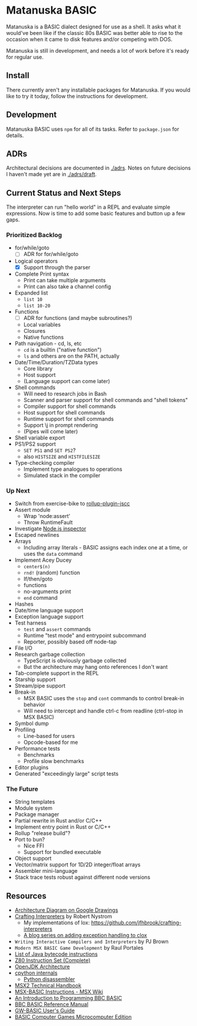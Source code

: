 # Matanuska BASIC

Matanuska is a BASIC dialect designed for use as a shell.  It asks what it
would've been like if the classic 80s BASIC was better able to rise to the
occasion when it came to disk features and/or competing with DOS.

Matanuska is still in development, and needs a lot of work before it's ready
for regular use. 

## Install

There currently aren't any installable packages for Matanuska. If you would
like to try it today, follow the instructions for development.

## Development

Matanuska BASIC uses `npm` for all of its tasks. Refer to `package.json`
for details.

## ADRs

Architectural decisions are documented in [./adrs](./adrs). Notes on future
decisions I haven't made yet are in [./adrs/draft](./adrs/draft).

## Current Status and Next Steps

The interpreter can run "hello world" in a REPL and evaluate simple
expressions. Now is time to add some basic features and button up a few
gaps.

### Prioritized Backlog

- for/while/goto
  - [ ] ADR for for/while/goto
- Logical operators
  - [X] Support through the parser
- Complete Print syntax
  - Print can take multiple arguments
  - Print can also take a channel config
- Expanded list
  - `list 10`
  - `list 10-20`
- Functions
  - [ ] ADR for functions (and maybe subroutines?)
  - Local variables
  - Closures
  - Native functions
- Path navigation - cd, ls, etc
  - `cd` is a builtin ("native function")
  - `ls` and others are on the PATH, actually
- Date/Time/Duration/TZData types
  - Core library
  - Host support
  - (Language support can come later)
- Shell commands
  - Will need to research jobs in Bash
  - Scanner and parser support for shell commands and "shell tokens"
  - Compiler support for shell commands
  - Host support for shell commands
  - Runtime support for shell commands
  - Support \j in prompt rendering
  - (Pipes will come later)
- Shell variable export
- PS1/PS2 support
  - `SET PS1` and `SET PS2`?
  - also `HISTSIZE` and `HISTFILESIZE`
- Type-checking compiler
  - Implement type analogues to operations
  - Simulated stack in the compiler

### Up Next

- Switch from exercise-bike to [rollup-plugin-jscc](https://www.npmjs.com/package/rollup-plugin-jscc)
- Assert module
  - Wrap 'node:assert'
  - Throw RuntimeFault
- Investigate [Node.js inspector](https://nodejs.org/en/learn/getting-started/debugging)
- Escaped newlines
- Arrays
  - Including array literals - BASIC assigns each index one at a time, or
    uses the `data` command
- Implement Acey Ducey
  - `center$(n)`
  - `rnd!` (random) function
  - If/then/goto
  - functions
  - no-arguments print
  - `end` command
- Hashes
- Date/time language support
- Exception language support
- Test harness
  - `test` and `assert` commands
  - Runtime "test mode" and entrypoint subcommand
  - Reporter, possibly based off node-tap
- File I/O
- Research garbage collection
  - TypeScript is obviously garbage collected
  - But the architecture may hang onto references I don't want
- Tab-complete support in the REPL
- Starship support
- Stream/pipe support
- Break-in
  - MSX BASIC uses the `stop` and `cont` commands to control break-in behavior
  - Will need to intercept and handle ctrl-c from readline (ctrl-stop in
    MSX BASIC)
- Symbol dump
- Profiling
  - Line-based for users
  - Opcode-based for me
- Performance tests
  - Benchmarks
  - Profile slow benchmarks
- Editor plugins
- Generated "exceedingly large" script tests

### The Future

- String templates
- Module system
- Package manager
- Partial rewrite in Rust and/or C/C++
- Implement entry point in Rust or C/C++
- Rollup "release build"?
- Port to bun?
  - Nice FFI
  - Support for bundled executable
- Object support
- Vector/matrix support for 1D/2D integer/float arrays
- Assembler mini-language
- Stack trace tests robust against different node versions

## Resources

- [Architecture Diagram on Google Drawings](https://docs.google.com/drawings/d/1RmTGs-GMPhkeLOoZW9sSs_WXXnlG2CRBoIJOK83_qkk/edit?usp=sharing)
- [Crafting Interpreters](https://craftinginterpreters.com/contents.html) by Robert Nystrom
  - My implementations of lox: <https://github.com/jfhbrook/crafting-interpreters>
  - [A blog series on adding exception handling to clox](https://amillioncodemonkeys.com/2021/02/03/interpreter-exception-handling-implementation/)
- `Writing Interactive Compilers and Interpreters` by PJ Brown
- `Modern MSX BASIC Game Development` by Raul Portales
- [List of Java bytecode instructions](https://en.m.wikipedia.org/wiki/List_of_Java_bytecode_instructions)
- [Z80 Instruction Set (Complete)](https://ftp83plus.net/Tutorials/z80inset_fullA.htm)
- [OpenJDK Architecture](https://www.dcs.gla.ac.uk/~jsinger/pdfs/sicsa_openjdk/OpenJDKArchitecture.pdf)
- [cpython internals](https://devguide.python.org/internals/)
  - [Python disassembler](https://docs.python.org/3/library/dis.html)
- [MSX2 Technical Handbook](https://github.com/Konamiman/MSX2-Technical-Handbook/blob/master/md/Chapter2.md/)
- [MSX-BASIC Instructions - MSX Wiki](https://www.msx.org/wiki/Category:MSX-BASIC_Instructions)
- [An Introduction to Programming BBC BASIC](https://www.bbcbasic.co.uk/bbcwin/tutorial/index.html)
- [BBC BASIC Reference Manual](http://www.riscos.com/support/developers/bbcbasic/index.html)
- [GW-BASIC User's Guide](http://www.antonis.de/qbebooks/gwbasman/)
- [BASIC Computer Games Microcomputer Edition](https://annarchive.com/files/Basic_Computer_Games_Microcomputer_Edition.pdf)
